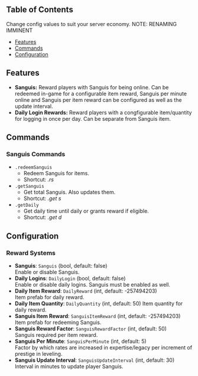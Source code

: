 ## Table of Contents

Change config values to suit your server economy. NOTE: RENAMING IMMINENT

- [Features](#features)
- [Commands](#commands)
- [Configuration](#configuration)

## Features

- **Sanguis:** Reward players with Sanguis for being online. Can be redeemed in-game for a configurable item reward, Sanguis per minute online and Sanguis per item reward can be configured as well as the update interval.
- **Daily Login Rewards:** Reward players with a congfigurable item/quantity for logging in once per day. Can be separate from Sanguis item.

## Commands

### Sanguis Commands
- `.redeemSanguis`
  - Redeem Sanguis for items.
  - Shortcut: *.rs*
- `.getSanguis`
  - Get total Sanguis. Also updates them.
  - Shortcut: *.get s*
- `.getDaily`
  - Get daily time until daily or grants reward if eligible.
  - Shortcut: *.get d*
 
## Configuration

### Reward Systems
- **Sanguis**: `Sanguis` (bool, default: false)  
  Enable or disable Sanguis.
- **Daily Logins**: `DailyLogin` (bool, default: false)  
  Enable or disable daily logins. Sanguis must be enabled as well.
- **Daily Item Reward**: `DailyReward` (int, default: -257494203)  
  Item prefab for daily reward.
- **Daily Item Quantity**: `DailyQuantity` (int, default: 50)
  Item quantity for daily reward.
- **Sanguis Item Reward**: `SanguisItemReward` (int, default: -257494203)  
  Item prefab for redeeming Sanguis.
- **Sanguis Reward Factor**: `SanguisRewardFactor` (int, default: 50)  
  Sanguis required per item reward.
- **Sanguis Per Minute**: `SanguisPerMinute` (int, default: 5)  
  Factor by which rates are increased in expertise/legacy per increment of prestige in leveling.
- **Sanguis Update Interval**: `SanguisUpdateInterval` (int, default: 30)  
  Interval in minutes to update player Sanguis.

